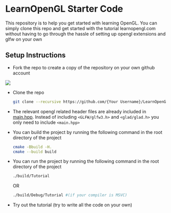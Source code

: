 # LearnOpenGL Starter Code

This repository is to help you get started with learning OpenGL. You can simply clone this repo and get started with the tutorial learnopengl.com without having to go through the hassle of setting up opengl extensions and glfw on your own

## Setup Instructions

* Fork the repo to create a copy of the repository on your own github account

![](https://i.imgur.com/lcwEAnE.png)


* Clone the repo
	```bash
	git clone --recursive https://github.com/{Your Username}/LearnOpenGL
	```
* The relevant opengl related header files are already included in [main.hpp](inc/main.hpp). Instead of including ```<GLFW/glfw3.h>``` and ```<glad/glad.h>``` you only need to include ```<main.hpp>```

* You can build the project by running the following command in the root directory of the project
	```bash
	cmake -Bbuild -H.
	cmake --build build
	```
* You can run the project by running the following command in the root directory of the project
	```bash
	./build/Tutorial
	```
	OR
	```bash
	./build/Debug/Tutorial #(if your compiler is MSVC)
	```

* Try out the tutorial (try to write all the code on your own)